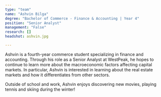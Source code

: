 ```yaml
---
type: "team"
name: "Ashvin Bilga"
degree: "Bachelor of Commerce - Finance & Accounting | Year 4"
position: "Senior Analyst"
management: "False"
research: []
headshot: ashvin.jpg

---
```


Ashvin is a fourth-year commerce student specializing in finance and accounting. Through his role as a Senior Analyst at WestPeak, he hopes to continue to learn more about the macroeconomic factors affecting capital markets. In particular, Ashvin is interested in learning about the real estate markets and how it differentiates from other sectors. 

Outside of school and work, Ashvin enjoys discovering new movies, playing tennis and skiing during the winter!